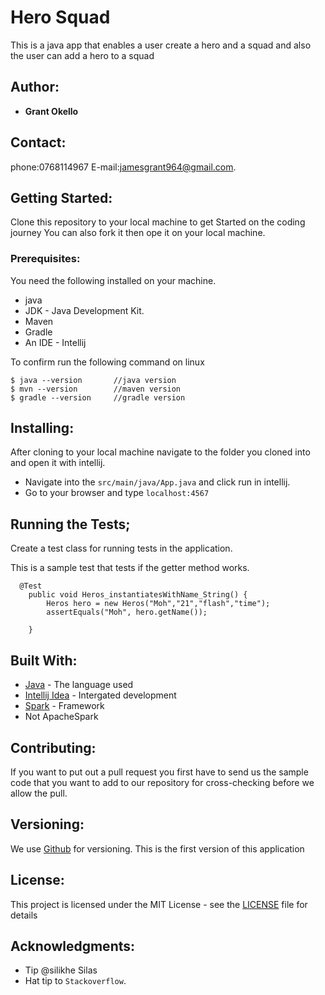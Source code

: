 # Hero Squad

This is a java app that enables a user create a hero and a squad and also the user can add a hero to a squad
## Author:

* **Grant Okello** 

## Contact:
phone:0768114967
E-mail:jamesgrant964@gmail.com.


## Getting Started:

Clone this repository to your local machine to get Started on the coding journey
You can also fork it then ope it on your local machine.



### Prerequisites:

You need the following installed on your machine.
- java
- JDK - Java Development Kit.
- Maven
- Gradle
- An IDE - Intellij


To confirm run the following command on linux
```
$ java --version       //java version
$ mvn --version        //maven version
$ gradle --version     //gradle version
```

## Installing:

After cloning to your local machine navigate to the folder you cloned into and open it with intellij.
* Navigate into the ``` src/main/java/App.java ``` and click run in intellij.
* Go to your browser and type ``` localhost:4567 ```

## Running the Tests; 

Create a test class for running tests in the application.

This is a sample test that tests if the getter method works.

```
  @Test
    public void Heros_instantiatesWithName_String() {
        Heros hero = new Heros("Moh","21","flash","time");
        assertEquals("Moh", hero.getName());

    }
```

## Built With:

* [Java](https://www.java.com/) - The language used
* [Intellij Idea](https://www.jetbrains.com/idea/) - Intergated development
* [Spark]() - Framework
* Not ApacheSpark


## Contributing:
If you want to put out a pull request you first have to send us the sample code that you want to add to our repository for cross-checking before we allow the pull.

## Versioning:

We use [Github](https://github.com/) for versioning. This is the first version of this application

## License:

This project is licensed under the MIT License - see the [LICENSE](LICENSE) file for details

## Acknowledgments:
* Tip @silikhe Silas
* Hat tip to  ```Stackoverflow```.
